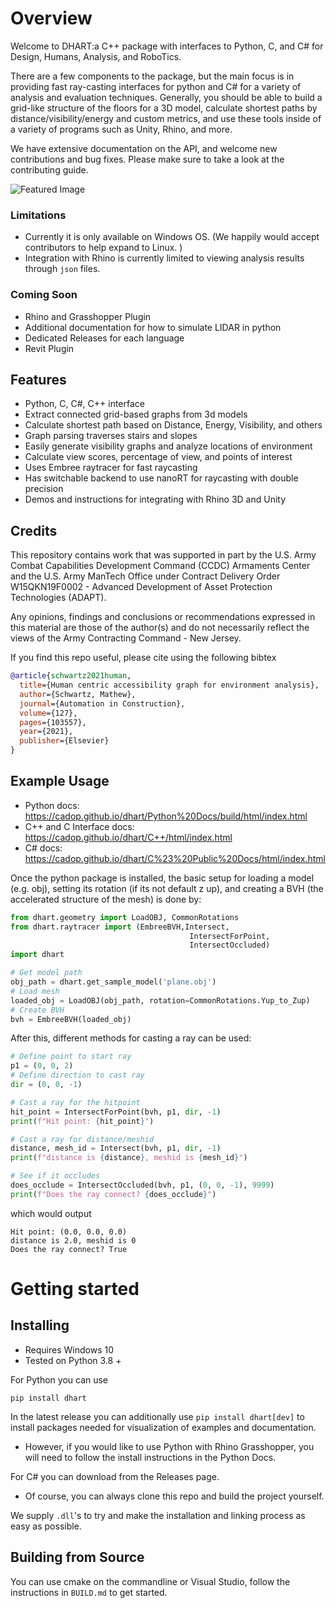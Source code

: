 
# Overview

Welcome to DHART:a C++ package with interfaces to Python, C, and C# for  Design, Humans, Analysis, and RoboTics.

There are a few components to the package, but the main focus is in providing fast ray-casting interfaces for python and C# for a variety of analysis and evaluation techniques.  Generally, you should be able to build a grid-like structure of the floors for a 3D model, calculate shortest paths by distance/visibility/energy and custom metrics, and use these tools inside of a variety of programs such as Unity, Rhino, and more. 

We have extensive documentation on the API, and welcome new contributions and bug fixes. Please make sure to take a look at the contributing guide.  

![Featured Image](https://github.com/cadop/dhart/blob/main/featured_ex.JPG?raw=true)

### Limitations

- Currently it is only available on Windows OS. (We happily would accept contributors to help expand to Linux. )
- Integration with Rhino is currently limited to viewing analysis results through `json` files. 

### Coming Soon

- Rhino and Grasshopper Plugin
- Additional documentation for how to simulate LIDAR in python
- Dedicated Releases for each language
- Revit Plugin

## Features

- Python, C, C#, C++ interface
- Extract connected grid-based graphs from 3d models
- Calculate shortest path based on Distance, Energy, Visibility, and others
- Graph parsing traverses stairs and slopes
- Easily generate visibility graphs and analyze locations of environment
- Calculate view scores, percentage of view, and points of interest
- Uses Embree raytracer for fast raycasting
- Has switchable backend to use nanoRT for raycasting with double precision
- Demos and instructions for integrating with Rhino 3D and Unity

## Credits

This repository contains work that was supported in part by the U.S. Army Combat Capabilities Development Command (CCDC) Armaments Center and the U.S. Army ManTech Office under Contract Delivery Order W15QKN19F0002 - Advanced Development of Asset Protection Technologies (ADAPT).

Any opinions, findings and conclusions or recommendations expressed in this material are those of the author(s) and do not necessarily reflect the views of the Army Contracting Command - New Jersey.

If you find this repo useful, please cite using the following bibtex

```bibtex
@article{schwartz2021human,
  title={Human centric accessibility graph for environment analysis},
  author={Schwartz, Mathew},
  journal={Automation in Construction},
  volume={127},
  pages={103557},
  year={2021},
  publisher={Elsevier}
}
```


Example Usage
-------------

- Python docs: https://cadop.github.io/dhart/Python%20Docs/build/html/index.html
- C++ and C Interface docs: https://cadop.github.io/dhart/C++/html/index.html
- C# docs: https://cadop.github.io/dhart/C%23%20Public%20Docs/html/index.html

Once the python package is installed, the basic setup for loading a model (e.g. obj), setting its rotation (if its not default z up), and creating a BVH (the accelerated structure of the mesh) is done by:

```python
from dhart.geometry import LoadOBJ, CommonRotations
from dhart.raytracer import (EmbreeBVH,Intersect,
                                        IntersectForPoint,
                                        IntersectOccluded)
import dhart

# Get model path
obj_path = dhart.get_sample_model('plane.obj')
# Load mesh
loaded_obj = LoadOBJ(obj_path, rotation=CommonRotations.Yup_to_Zup)
# Create BVH
bvh = EmbreeBVH(loaded_obj)
```

After this, different methods for casting a ray can be used:

```python
# Define point to start ray
p1 = (0, 0, 2)
# Define direction to cast ray
dir = (0, 0, -1)

# Cast a ray for the hitpoint
hit_point = IntersectForPoint(bvh, p1, dir, -1)
print(f"Hit point: {hit_point}")

# Cast a ray for distance/meshid
distance, mesh_id = Intersect(bvh, p1, dir, -1)
print(f"distance is {distance}, meshid is {mesh_id}")

# See if it occludes
does_occlude = IntersectOccluded(bvh, p1, (0, 0, -1), 9999)
print(f"Does the ray connect? {does_occlude}")
```

which would output

```
Hit point: (0.0, 0.0, 0.0)
distance is 2.0, meshid is 0
Does the ray connect? True
```

Getting started
===============


Installing
----------

- Requires Windows 10
- Tested on Python 3.8 +

For Python you can use

`pip install dhart`

In the latest release you can additionally use `pip install dhart[dev]` to install packages needed for visualization of examples and documentation. 

- However, if you would like to use Python with Rhino Grasshopper, you will need to follow the install instructions in the Python Docs. 

For C# you can download from the Releases page. 
- Of course, you can always clone this repo and build the project yourself. 

We supply `.dll`'s to try and make the installation and linking process as easy as possible. 


Building from Source
--------------------

You can use cmake on the commandline or Visual Studio, follow the instructions in `BUILD.md` to get started.